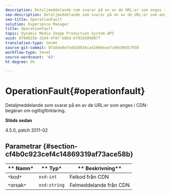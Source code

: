 ```yaml
---
description: Detaljmeddelande som svarar på en av de URL:er som anges i CDN-begäran om ogiltigförklaring.
seo-description: Detaljmeddelande som svarar på en av de URL:er som anges i CDN-begäran om ogiltigförklaring.
seo-title: OperationFault
solution: Experience Manager
title: OperationFault
topic: Dynamic Media Image Production System API
uuid: 879d025b-3269-4f87-b8bd-b7916509d077
translation-type: tm+mt
source-git-commit: 97a84e8e7edd3d834ca42069eae7c09c00d57938
workflow-type: tm+mt
source-wordcount: '63'
ht-degree: 0%

---
```



# OperationFault{#operationfault}

Detaljmeddelande som svarar på en av de URL:er som anges i CDN-begäran om ogiltigförklaring.

**Stöds sedan**

4.5.0, patch 2011-02

## Parametrar {#section-cf4b0c923cef4c14869319af73ace58b}

| ** Namn* | ** Typ* | ** Beskrivning** |
|---|---|---|
| `*`kod`*` | `xsd:int` | Felkod från CDN |
| `*`orsak`*` | `xsd:string` | Felmeddelande från CDN |

